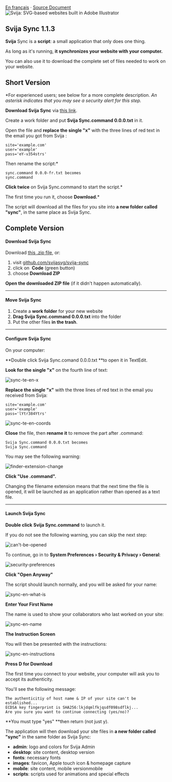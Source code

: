 [En français](https://github.com/svijasvg/svija-sync/blob/master/lisez-moi.md) · [Source Document](https://docs.svija.com/en/quick-start/1-1-svija-sync)
![Svija: SVG-based websites built in Adobe Illustrator](http://files.svija.com/github/readme-logo.png "Svija: SVG-based websites built in Adobe Illustrator")

Svija Sync 1.1.3
-------------------------------------

**Svija** Sync is a **script**: a small application that only does one thing.

As long as it's running, **it synchronizes your website with your computer.**

You can also use it to download the complete set of files needed to work on your website.

Short Version
-------------

*For experienced users; see below for a more complete description.
*An asterisk indicates that you may see a security alert for this step.*

**Download Svija Sync** via [this link](https://github.com/svijasvg/svija-sync/archive/master.zip).

Create a work folder and put **Svija Sync.command 0.0.0.txt** in it.

Open the file and **replace the single "x"** with the three lines of red text in the email you got from Svija :

    site='example.com'
    user='example'
    pass='eY-v354strs'

Then rename the script:* 

    sync.command 0.0.0-fr.txt becomes
    sync.command

**Click twice** on Svija Sync.command to start the script.*

The first time you run it, choose **Download.***

The script will download all the files for you site into **a new folder called "sync"**, in the same place as Svija Sync.

Complete Version
----------------

#### Download Svija Sync

Download [this .zip file](https://github.com/svijasvg/svija-sync/archive/master.zip), or:

1.  visit [github.com/svijasvg/svija-sync](https://github.com/svijasvg/svija-sync)
2.  click on  **Code** (green button)
3.  choose **Download ZIP**

**Open the downloaded ZIP file** (if it didn't happen automatically).

* * * * *

#### Move Svija Sync

1.  Create a **work folder** for your new website
2.  **Drag Svija Sync.command 0.0.0.txt** into the folder
3.  Put the other files **in the trash**.

* * * * *

#### Configure Svija Sync

On your computer:

**Double click Svija Sync.comand 0.0.0.txt **to open it in TextEdit.

**Look for the single "x"** on the fourth line of text:

![sync-te-en-x](https://docs.svija.com/wp-content/uploads/elementor/thumbs/sync-te-en-x-1-ot4im2e1tuzkez0psre5kwijus9elm2egg35gmx9rs.jpg "sync-te-en-x")

**Replace the single "x"** with the three lines of red text in the email you received from Svija:

    site='example.com'
    user='example'
    pass='lYtr384Ytrs'

![sync-te-en-coords](https://docs.svija.com/wp-content/uploads/2020/07/sync-te-en-coords.jpg "sync-te-en-coords")

**Close** the file, then **rename it** to remove the part after .command:

    Svija Sync.command 0.0.0.txt becomes
    Svija Sync.command

You may see the following warning:

![finder-extension-change](https://docs.svija.com/wp-content/uploads/elementor/thumbs/finder-extension-change-onwwosepuqtvpw8jx7nf86l79qukvnq1zyin4gjxuk.jpg "finder-extension-change")

**Click "Use .command".**

Changing the filename extension means that the next time the file is opened, it will be launched as an application rather than opened as a text file.

* * * * *

#### Launch Svija Sync

**Double click** **Svija Sync.command** to launch it.

If you do not see the following warning, you can skip the next step:

![can't-be-opened](https://docs.svija.com/wp-content/uploads/elementor/thumbs/cant-be-opened-onwworgvnwt2l0ubilqgmgiy76vjjb2x1k2xqv9wtg.jpg "can't-be-opened")

To continue, go in to **System Preferences › Security & Privacy › General**:

![security-preferences](https://docs.svija.com/wp-content/uploads/elementor/thumbs/security-preferences-onwwosepuqymrt7ld70dqsk3aaowqhgciauxnzx490.jpg "security-preferences")

**Click "Open Anyway"**

The script should launch normally, and you will be asked for your name:

![sync-en-what-is](https://docs.svija.com/wp-content/uploads/elementor/thumbs/sync-en-what-is-ot4i8ry776syjeq905siy0qxpyu3j7hqirbpekjn68.jpg "sync-en-what-is")

**Enter Your First Name**

The name is used to show your collaborators who last worked on your site:

![sync-en-name](https://docs.svija.com/wp-content/uploads/2020/07/sync-en-name.jpg "sync-en-name")

**The Instruction Screen**

You will then be presented with the instructions:

![sync-en-instructions](https://docs.svija.com/wp-content/uploads/elementor/thumbs/sync-en-instructions-ot4i8r0d0cro7srm5ndwdizh4kyqbie06mo7xal1cg.jpg "sync-en-instructions")

**Press D for Download**

The first time you connect to your website, your computer will ask you to accept its authenticity.

You'll see the following message:

    The authenticitiy of host name & IP of your site can't be established...
    ECDSA key fingerprint is SHA256:lkjdqmlfkjqsdf098sdflkj...
    Are you sure you want to continue connecting (yes/no)?

**You must type "yes" **then return (not just y).

The application will then download your site files in **a new folder called "sync"** in the same folder as Svija Sync:

-   **admin**: logo and colors for Svija Admin
-   **desktop**: site content, desktop version
-   **fonts**: necessary fonts
-   **images**: favicon, Apple touch icon & homepage capture
-   **mobile**: site content, mobile versionmobile
-   **scripts**: scripts used for animations and special effects

